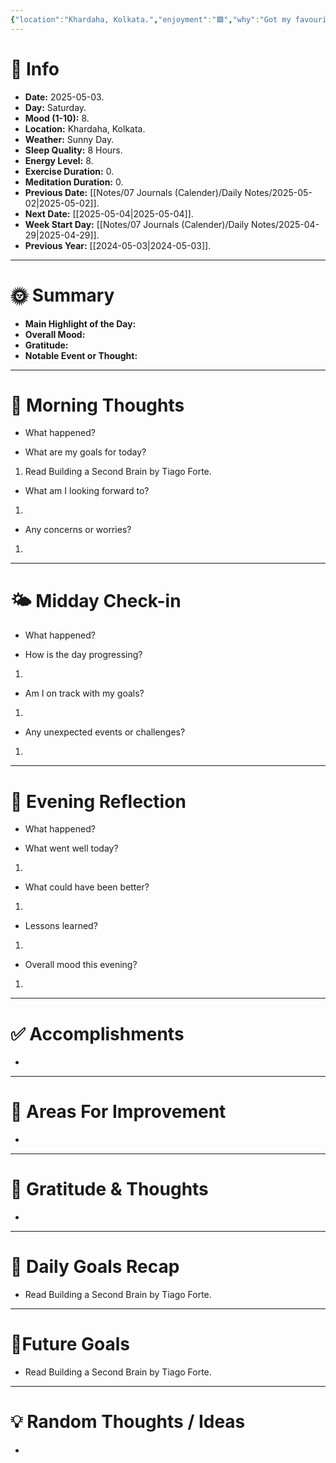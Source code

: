```yaml
---
{"location":"Khardaha, Kolkata.","enjoyment":"🟩","why":"Got my favourite book.","date":"2025-05-03","dg-publish":true,"dg-home":null,"tags":["dailyreviews"],"aliases":null,"meditation":"0","exercise":"0","sleep_quality":"8 Hours","mood":"8","energy_level":"8","weather":"Sunny Day","permalink":"/notes/07-journals-calender/daily-notes/2025-05-03/","dgPassFrontmatter":true,"updated":"2025-05-03T22:15:32.000+05:30"}
---
```


# 📅 Info

- **Date:** 2025-05-03.
- **Day:** Saturday.
- **Mood (1-10):** 8.
- **Location:** Khardaha, Kolkata.
- **Weather:** Sunny Day.
- **Sleep Quality:** 8 Hours.
- **Energy Level:** 8.
- **Exercise Duration:** 0.
- **Meditation Duration:** 0.
- **Previous Date:** [[Notes/07 Journals (Calender)/Daily Notes/2025-05-02\|2025-05-02]].
- **Next Date:** [[2025-05-04\|2025-05-04]].
- **Week Start Day:** [[Notes/07 Journals (Calender)/Daily Notes/2025-04-29\|2025-04-29]].
- **Previous Year:** [[2024-05-03\|2024-05-03]].

---

# 🌞 Summary

- **Main Highlight of the Day:** 
- **Overall Mood:** 
- **Gratitude:** 
- **Notable Event or Thought:** 

---

# 🧠 Morning Thoughts

- What happened? 

- What are my goals for today?
1) Read Building a Second Brain by Tiago Forte.

- What am I looking forward to?
1) 

- Any concerns or worries?
1) 

---

# 🌤️ Midday Check-in

- What happened? 

- How is the day progressing?
1) 

- Am I on track with my goals?
1) 

- Any unexpected events or challenges?
1) 

---

# 🌙 Evening Reflection

- What happened? 

- What went well today?
1) 

- What could have been better?
1) 

- Lessons learned?
1) 

- Overall mood this evening?
1) 

---

# ✅ Accomplishments

 - 

---

# 🔄 Areas For Improvement

 - 

---

# 🙏 Gratitude & Thoughts

 - 

---

# 🎯 Daily Goals Recap

 - Read Building a Second Brain by Tiago Forte.

---

# 🌌Future Goals

- Read Building a Second Brain by Tiago Forte.

---

# 💡 Random Thoughts / Ideas

- 